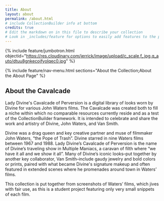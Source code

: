 ```yaml
---
title: About
layout: about
permalink: /about.html
# include CollectionBuilder info at bottom
credits: true
# Edit the markdown on in this file to describe your collection
# Look in _includes/feature for options to easily add features to the page
---
```


{% include feature/jumbotron.html objectid="https://res.cloudinary.com/jerrick/image/upload/c_scale,f_jpg,q_auto/dtuu8gnkecojfyolqec0.jpg" %}

{% include feature/nav-menu.html sections="About the Collection;About the About Page" %}

## About the Cavalcade

Lady Divine's Cavalcade of Perversion is a digital library of looks worn by Divine for various John Waters films. The Cavalcade was created both to fill a niche within which no comparable resources currently reside and as a test of the CollectionBuilder framework. It is intended to celebrate and share the work and artistry of Divine, John Waters, and Van Smith.

Divine was a drag queen and key creative partner and muse of filmmaker John Waters, “the Pope of Trash”. Divine starred in nine Waters films between 1967 and 1988. Lady Divine’s Cavalcade of Perversion is the name of Divine’s traveling show in Multiple Maniacs, a caravan of filth where “we have it all and we show it all”. Many of Divine’s iconic looks–put together by another key collaborator, Van Smith–include gaudy jewelry and bold colors or prints, paired with what became Divine's signature makeup and often featured in extended scenes where he promenades around town in Waters’ films. 

This collection is put together from screenshots of Waters’ films, which jives with fair use, as this is a student project featuring only very small snippets of each film.